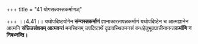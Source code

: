 +++
title = "41 योगसन्न्यस्तकर्माणञ्"

+++
।।4.41।। यथोपदिष्टयोगेन **संन्यस्तकर्माणं** ज्ञानाकारतापन्नकर्माणं
यथोपदिष्टेन च आत्मज्ञानेन आत्मनि **संछिन्नसंशयम् आत्मवन्तं** मनस्विनम्
उपदिष्टार्थे दृढावस्थितमनसं बन्धहेतुभूतप्राचीनानन्त**कर्माणि न
निबध्नन्ति।**
